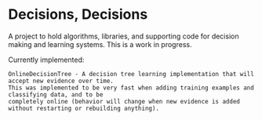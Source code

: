 Decisions, Decisions
=====

A project to hold algorithms, libraries, and supporting code for decision making and learning systems.  This is a work in progress.

Currently implemented:

    OnlineDecisionTree - A decision tree learning implementation that will accept new evidence over time.  
    This was implemented to be very fast when adding training examples and classifying data, and to be
    completely online (behavior will change when new evidence is added without restarting or rebuilding anything).

